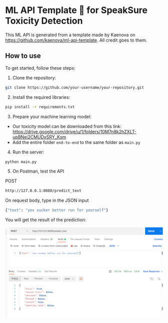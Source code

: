 # ML API Template 🚀 for SpeakSure Toxicity Detection

This ML API is generated from a template made by Kaenova on https://github.com/kaenova/ml-api-template. All credit goes to them.

## How to use

To get started, follow these steps:

1. Clone the repository:

```sh
git clone https://github.com/your-username/your-repository.git
```

2. Install the required libraries:

```sh
pip install -r requirements.txt
```

3. Prepare your machine learning model:

- Our toxicity model can be downloaded from this link: https://drive.google.com/drive/u/1/folders/10M7n8k2hZXLT-upBNei2CMUDxSRY_Ksm
- Add the entire folder `end-to-end` to the same folder as `main.py`

4. Run the server:

```sh
python main.py
```

5. On Postman, test the API

POST

```sh
http://127.0.0.1:8080/predict_text
```

On request body, type in the JSON input

```sh
{"text": "you sucker better run for yourself"}
```

You will get the result of the prediction:

![Alt text](2023-06-11.png)
